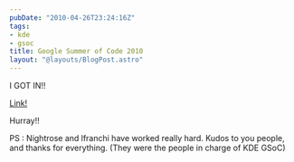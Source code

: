 ```yaml
---
pubDate: "2010-04-26T23:24:16Z"
tags:
- kde
- gsoc
title: Google Summer of Code 2010
layout: "@layouts/BlogPost.astro"
---
```


I GOT IN!!

<a href="http://socghop.appspot.com/gsoc/student_project/show/google/gsoc2010/kde/t127230761720">Link!</a>

Hurray!!

<!-- p, li { white-space: pre-wrap; } --> <!-- p, li { white-space: pre-wrap; } -->PS : Nightrose and lfranchi have worked really hard. Kudos to you people, and thanks for everything. (They were the people in charge of KDE GSoC)<!--EndFragment-->
